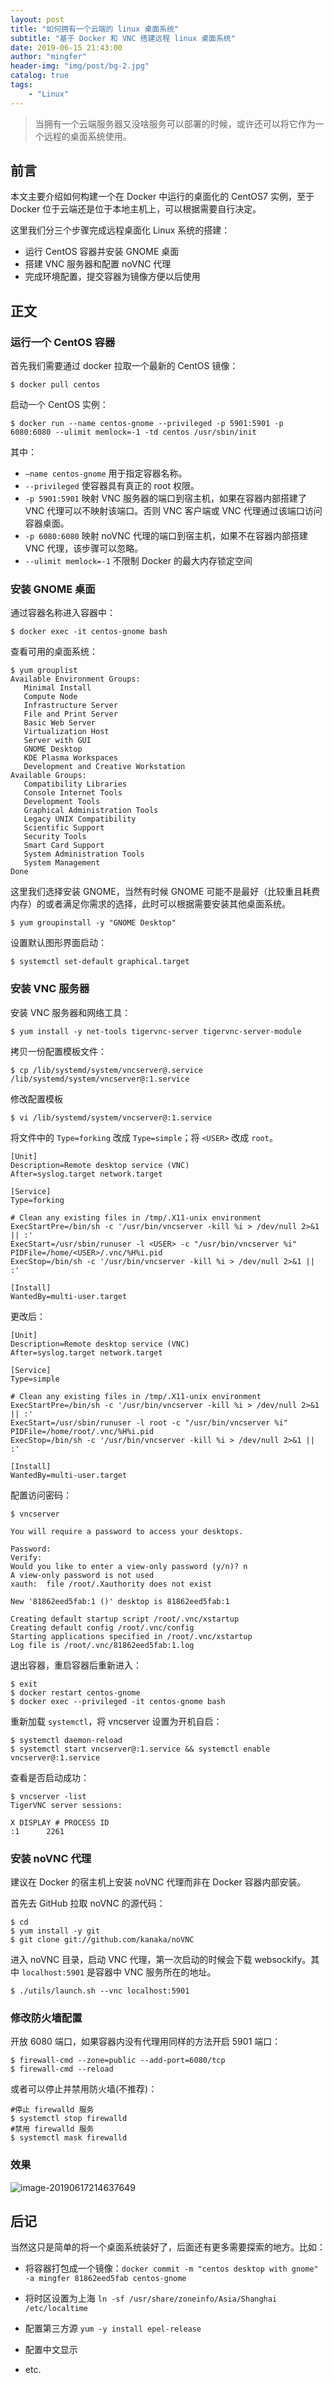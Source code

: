 ```yaml
---
layout: post
title: "如何拥有一个云端的 linux 桌面系统"
subtitle: "基于 Docker 和 VNC 搭建远程 linux 桌面系统"
date: 2019-06-15 21:43:00
author: "mingfer"
header-img: "img/post/bg-2.jpg"
catalog: true
tags: 
    - "Linux"
---
```


> 当拥有一个云端服务器又没啥服务可以部署的时候，或许还可以将它作为一个远程的桌面系统使用。

## 前言

本文主要介绍如何构建一个在 Docker 中运行的桌面化的 CentOS7 实例，至于 Docker 位于云端还是位于本地主机上，可以根据需要自行决定。

这里我们分三个步骤完成远程桌面化 Linux 系统的搭建：

- 运行 CentOS 容器并安装 GNOME 桌面
- 搭建 VNC 服务器和配置 noVNC 代理
- 完成环境配置，提交容器为镜像方便以后使用

## 正文

### 运行一个 CentOS 容器

首先我们需要通过 docker 拉取一个最新的 CentOS 镜像：

```shell
$ docker pull centos
```

启动一个 CentOS 实例：

```shell
$ docker run --name centos-gnome --privileged -p 5901:5901 -p 6080:6080 --ulimit memlock=-1 -td centos /usr/sbin/init
```

其中：

- `—name centos-gnome` 用于指定容器名称。		
- `--privileged` 使容器具有真正的 root 权限。
- `-p 5901:5901` 映射 VNC 服务器的端口到宿主机，如果在容器内部搭建了 VNC 代理可以不映射该端口。否则 VNC 客户端或 VNC 代理通过该端口访问容器桌面。
- `-p 6080:6080` 映射 noVNC 代理的端口到宿主机，如果不在容器内部搭建 VNC 代理，该步骤可以忽略。
- `--ulimit memlock=-1` 不限制 Docker 的最大内存锁定空间

### 安装 GNOME 桌面

通过容器名称进入容器中：

```shell
$ docker exec -it centos-gnome bash
```

查看可用的桌面系统：

```shell
$ yum grouplist
Available Environment Groups:
   Minimal Install
   Compute Node
   Infrastructure Server
   File and Print Server
   Basic Web Server
   Virtualization Host
   Server with GUI
   GNOME Desktop
   KDE Plasma Workspaces
   Development and Creative Workstation
Available Groups:
   Compatibility Libraries
   Console Internet Tools
   Development Tools
   Graphical Administration Tools
   Legacy UNIX Compatibility
   Scientific Support
   Security Tools
   Smart Card Support
   System Administration Tools
   System Management
Done
```

这里我们选择安装 GNOME，当然有时候 GNOME 可能不是最好（比较重且耗费内存）的或者满足你需求的选择，此时可以根据需要安装其他桌面系统。

```shell
$ yum groupinstall -y "GNOME Desktop"
```

设置默认图形界面启动：

```shell
$ systemctl set-default graphical.target
```

### 安装 VNC 服务器

安装 VNC 服务器和网络工具：

```shell
$ yum install -y net-tools tigervnc-server tigervnc-server-module
```

拷贝一份配置模板文件：

```shell
$ cp /lib/systemd/system/vncserver@.service /lib/systemd/system/vncserver@:1.service
```

修改配置模板

```shell
$ vi /lib/systemd/system/vncserver@:1.service
```

将文件中的 `Type=forking` 改成 `Type=simple`；将 `<USER>` 改成 `root`。

```shell
[Unit]
Description=Remote desktop service (VNC)
After=syslog.target network.target

[Service]
Type=forking

# Clean any existing files in /tmp/.X11-unix environment
ExecStartPre=/bin/sh -c '/usr/bin/vncserver -kill %i > /dev/null 2>&1 || :'
ExecStart=/usr/sbin/runuser -l <USER> -c "/usr/bin/vncserver %i"
PIDFile=/home/<USER>/.vnc/%H%i.pid
ExecStop=/bin/sh -c '/usr/bin/vncserver -kill %i > /dev/null 2>&1 || :'

[Install]
WantedBy=multi-user.target
```

更改后：

```shell
[Unit]
Description=Remote desktop service (VNC)
After=syslog.target network.target

[Service]
Type=simple

# Clean any existing files in /tmp/.X11-unix environment
ExecStartPre=/bin/sh -c '/usr/bin/vncserver -kill %i > /dev/null 2>&1 || :'
ExecStart=/usr/sbin/runuser -l root -c "/usr/bin/vncserver %i"
PIDFile=/home/root/.vnc/%H%i.pid
ExecStop=/bin/sh -c '/usr/bin/vncserver -kill %i > /dev/null 2>&1 || :'

[Install]
WantedBy=multi-user.target
```

配置访问密码：

```shell
$ vncserver

You will require a password to access your desktops.

Password:
Verify:
Would you like to enter a view-only password (y/n)? n
A view-only password is not used
xauth:  file /root/.Xauthority does not exist

New '81862eed5fab:1 ()' desktop is 81862eed5fab:1

Creating default startup script /root/.vnc/xstartup
Creating default config /root/.vnc/config
Starting applications specified in /root/.vnc/xstartup
Log file is /root/.vnc/81862eed5fab:1.log
```

退出容器，重启容器后重新进入：

```shell
$ exit
$ docker restart centos-gnome
$ docker exec --privileged -it centos-gnome bash
```

重新加载 `systemctl`，将 vncserver 设置为开机自启：

```shell
$ systemctl daemon-reload
$ systemctl start vncserver@:1.service && systemctl enable vncserver@:1.service
```

查看是否启动成功：

```shell
$ vncserver -list
TigerVNC server sessions:

X DISPLAY #	PROCESS ID
:1		2261
```

### 安装 noVNC 代理

建议在 Docker 的宿主机上安装 noVNC 代理而非在 Docker 容器内部安装。

首先去 GitHub 拉取 noVNC 的源代码：

```shell
$ cd
$ yum install -y git
$ git clone git://github.com/kanaka/noVNC
```

进入 noVNC 目录，启动 VNC 代理，第一次启动的时候会下载 websockify。其中 `localhost:5901` 是容器中 VNC 服务所在的地址。

```shell
$ ./utils/launch.sh --vnc localhost:5901
```

### 修改防火墙配置

开放 6080 端口，如果容器内没有代理用同样的方法开启 5901 端口：

```shell
$ firewall-cmd --zone=public --add-port=6080/tcp
$ firewall-cmd --reload
```

或者可以停止并禁用防火墙(不推荐)：

```shell
#停止 firewalld 服务
$ systemctl stop firewalld
#禁用 firewalld 服务
$ systemctl mask firewalld
```

### 效果

![image-20190617214637649](/img/post/image-20190617214637649.png)

## 后记

当然这只是简单的将一个桌面系统装好了，后面还有更多需要探索的地方。比如：

- 将容器打包成一个镜像：`docker commit -m "centos desktop with gnome" -a mingfer 81862eed5fab centos-gnome`

- 将时区设置为上海 `ln -sf /usr/share/zoneinfo/Asia/Shanghai /etc/localtime`
- 配置第三方源 `yum -y install epel-release`
- 配置中文显示
- etc.

